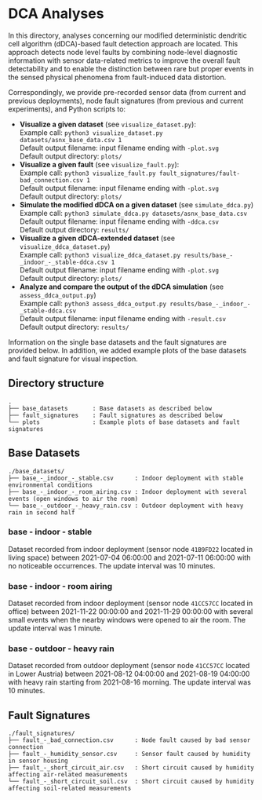 # DCA Analyses #

In this directory, analyses concerning our modified deterministic dendritic cell algorithm (dDCA)-based fault detection approach are located.
This approach detects node level faults by combining node-level diagnostic information with sensor data-related metrics to improve the overall fault detectability and to enable the distinction between rare but proper events in the sensed physical phenomena from fault-induced data distortion.

Correspondingly, we provide pre-recorded sensor data (from current and previous deployments), node fault signatures (from previous and current experiments), and Python scripts to:

* **Visualize a given dataset** (see `visualize_dataset.py`):  
  Example call: `python3 visualize_dataset.py datasets/asnx_base_data.csv 1`  
  Default output filename: input filename ending with `-plot.svg`  
  Default output directory: `plots/`
* **Visualize a given fault** (see `visualize_fault.py`):  
  Example call: `python3 visualize_fault.py fault_signatures/fault-bad_connection.csv 1`  
  Default output filename: input filename ending with `-plot.svg`  
  Default output directory: `plots/`
* **Simulate the modified dDCA on a given dataset** (see `simulate_ddca.py`)  
  Example call: `python3 simulate_ddca.py datasets/asnx_base_data.csv`  
  Default output filename: input filename ending with `-ddca.csv`  
  Default output directory: `results/`
* **Visualize a given dDCA-extended dataset** (see `visualize_ddca_dataset.py`)  
  Example call: `python3 visualize_ddca_dataset.py results/base_-_indoor_-_stable-ddca.csv 1`  
  Default output filename: input filename ending with `-plot.svg`  
  Default output directory: `plots/`
* **Analyze and compare the output of the dDCA simulation** (see `assess_ddca_output.py`)  
  Example call: `python3 assess_ddca_output.py results/base_-_indoor_-_stable-ddca.csv`  
  Default output filename: input filename ending with `-result.csv`  
  Default output directory: `results/`

Information on the single base datasets and the fault signatures are provided below.
In addition, we added example plots of the base datasets and fault signature for visual inspection.


## Directory structure ##

```
.
├── base_datasets       : Base datasets as described below
├── fault_signatures    : Fault signatures as described below
└── plots               : Example plots of base datasets and fault signatures
```


## Base Datasets ##

```
./base_datasets/
├── base_-_indoor_-_stable.csv      : Indoor deployment with stable environmental conditions
├── base_-_indoor_-_room_airing.csv : Indoor deployment with several events (open windows to air the room)
└── base_-_outdoor_-_heavy_rain.csv : Outdoor deployment with heavy rain in second half
```

### base - indoor - stable ###

Dataset recorded from indoor deployment (sensor node `41B9FD22` located in living space) between 2021-07-04 06:00:00 and 2021-07-11 06:00:00 with no noticeable occurrences.
The update interval was 10 minutes.


### base - indoor - room airing ###

Dataset recorded from indoor deployment (sensor node `41CC57CC` located in office) between 2021-11-22 00:00:00 and 2021-11-29 00:00:00 with several small events when the nearby windows were opened to air the room.
The update interval was 1 minute.


### base - outdoor - heavy rain ###

Dataset recorded from outdoor deployment (sensor node `41CC57CC` located in Lower Austria) between 2021-08-12 04:00:00 and 2021-08-19 04:00:00 with heavy rain starting from 2021-08-16 morning.
The update interval was 10 minutes.


## Fault Signatures ##

```
./fault_signatures/
├── fault_-_bad_connection.csv      : Node fault caused by bad sensor connection
├── fault_-_humidity_sensor.csv     : Sensor fault caused by humidity in sensor housing
├── fault_-_short_circuit_air.csv   : Short circuit caused by humidity affecting air-related measurements
└── fault_-_short_circuit_soil.csv  : Short circuit caused by humidity affecting soil-related measurements
```
